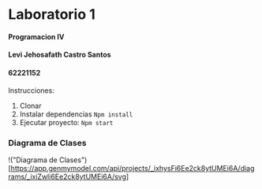 # Laboratorio 1
#### Programacion IV
#### Levi Jehosafath Castro Santos
#### 62221152

Instrucciones:
1. Clonar
2. Instalar dependencias
    `Npm install`
3. Ejecutar proyecto:
    `Npm start`

### Diagrama de Clases

!("Diagrama de Clases")[https://app.genmymodel.com/api/projects/_ixhysFi6Ee2ck8ytUMEi6A/diagrams/_ixiZwli6Ee2ck8ytUMEi6A/svg]